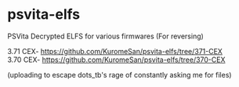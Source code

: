 # psvita-elfs
PSVita Decrypted ELFS for various firmwares (For reversing)


3.71 CEX- https://github.com/KuromeSan/psvita-elfs/tree/371-CEX     
3.70 CEX- https://github.com/KuromeSan/psvita-elfs/tree/370-CEX     

(uploading to escape dots_tb's rage of constantly asking me for files) 

